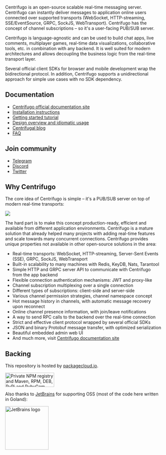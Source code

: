 Centrifugo is an open-source scalable real-time messaging server. Centrifugo can instantly deliver messages to application online users connected over supported transports (WebSocket, HTTP-streaming, SSE/EventSource, GRPC, SockJS, WebTransport). Centrifugo has the concept of channel subscriptions – so it's a user-facing PUB/SUB server.

Centrifugo is language-agnostic and can be used to build chat apps, live comments, multiplayer games, real-time data visualizations, collaborative tools, etc. in combination with any backend. It is well suited for modern architectures and allows decoupling the business logic from the real-time transport layer.

Several official client SDKs for browser and mobile development wrap the bidirectional protocol. In addition, Centrifugo supports a unidirectional approach for simple use cases with no SDK dependency.

## Documentation

* [Centrifugo official documentation site](https://centrifugal.dev)
* [Installation instructions](https://centrifugal.dev/docs/getting-started/installation)
* [Getting started tutorial](https://centrifugal.dev/docs/getting-started/quickstart)
* [Design overview and idiomatic usage](https://centrifugal.dev/docs/getting-started/design)
* [Centrifugal blog](https://centrifugal.dev/blog)
* [FAQ](https://centrifugal.dev/docs/faq)

## Join community

* [Telegram](https://t.me/joinchat/ABFVWBE0AhkyyhREoaboXQ)
* [Discord](https://discord.gg/tYgADKx)
* [Twitter](https://twitter.com/centrifugal_dev)

## Why Centrifugo

The core idea of Centrifugo is simple – it's a PUB/SUB server on top of modern real-time transports:

<img src="https://centrifugal.dev/img/protocol_pub_sub.png?v=2" />

The hard part is to make this concept production-ready, efficient and available from different application environments. Centrifugo is a mature solution that already helped many projects with adding real-time features and scale towards many concurrent connections. Centrifugo provides unique properties not available in other open-source solutions in the area:

* Real-time transports: WebSocket, HTTP-streaming, Server-Sent Events (SSE), GRPC, SockJS, WebTransport
* Built-in scalability to many machines with Redis, KeyDB, Nats, Tarantool
* Simple HTTP and GRPC server API to communicate with Centrifugo from the app backend
* Flexible connection authentication mechanisms: JWT and proxy-like
* Channel subscription multiplexing over a single connection
* Different types of subscriptions: client-side and server-side
* Various channel permission strategies, channel namespace concept
* Hot message history in channels, with automatic message recovery upon reconnect
* Online channel presence information, with join/leave notifications
* A way to send RPC calls to the backend over the real-time connection
* Strict and effective client protocol wrapped by several official SDKs
* JSON and binary Protobuf message transfer, with optimized serialization
* Beautiful embedded admin web UI
* And much more, visit [Centrifugo documentation site](https://centrifugal.dev)

## Backing

This repository is hosted by [packagecloud.io](https://packagecloud.io/).

<a href="https://packagecloud.io/"><img height="46" width="158" alt="Private NPM registry and Maven, RPM, DEB, PyPi and RubyGem Repository · packagecloud" src="https://packagecloud.io/images/packagecloud-badge.png" /></a>

Also thanks to [JetBrains](https://www.jetbrains.com/) for supporting OSS (most of the code here written in Goland):

<a href="https://www.jetbrains.com/"><img height="140" src="https://resources.jetbrains.com/storage/products/company/brand/logos/jb_beam.png" alt="JetBrains logo"></a>
